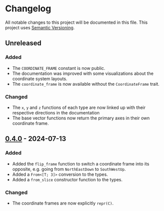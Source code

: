 # Changelog

All notable changes to this project will be documented in this file.
This project uses [Semantic Versioning](https://semver.org/spec/v2.0.0.html).

## Unreleased

### Added

- The `COORDINATE_FRAME` constant is now public.
- The documentation was improved with some visualizations about the coordinate system layouts.
- The `coordinate_frame` is now available without the `CoordinateFrame` trait.

### Changed

- The `x`, `y` and `z` functions of each type are now linked up with their respective directions
  in the documentation
- The base vector functions now return the primary axes in their own coordinate frame.

## [0.4.0] - 2024-07-13

[0.4.0]: https://github.com/sunsided/coordinate-frame/releases/tag/v0.4.0

### Added

- Added the `flip_frame` function to switch a coordinate frame into its opposite, e.g. going
  from `NorthEastDown` to `SouthWestUp`.
- Added a `From<[T; 3]>` conversion to the types.
- Added a `from_slice` constructor function to the types.

### Changed

- The coordinate frames are now explicitly `repr(C)`.

